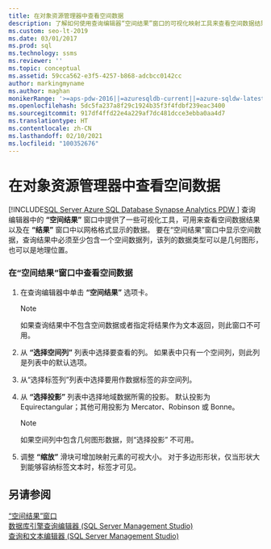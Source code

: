 ```yaml
---
title: 在对象资源管理器中查看空间数据
description: 了解如何使用查询编辑器“空间结果”窗口的可视化映射工具来查看空间数据结果（几何图形或地理位置）。
ms.custom: seo-lt-2019
ms.date: 03/01/2017
ms.prod: sql
ms.technology: ssms
ms.reviewer: ''
ms.topic: conceptual
ms.assetid: 59cca562-e3f5-4257-b868-adcbcc0142cc
author: markingmyname
ms.author: maghan
monikerRange: '>=aps-pdw-2016||=azuresqldb-current||=azure-sqldw-latest||>=sql-server-2016||>=sql-server-linux-2017||=azuresqldb-mi-current'
ms.openlocfilehash: 5dc5fa237a8f29c1924b35f3f4fdbf239eac3400
ms.sourcegitcommit: 917df4ffd22e4a229af7dc481dcce3ebba0aa4d7
ms.translationtype: HT
ms.contentlocale: zh-CN
ms.lasthandoff: 02/10/2021
ms.locfileid: "100352676"
---
```

# <a name="view-spatial-data-in-object-explorer"></a>在对象资源管理器中查看空间数据
[!INCLUDE[SQL Server Azure SQL Database Synapse Analytics PDW ](../../includes/applies-to-version/sql-asdb-asdbmi-asa-pdw.md)]
  查询编辑器中的 **“空间结果”** 窗口中提供了一些可视化工具，可用来查看空间数据结果以及在 **“结果”** 窗口中以网格格式显示的数据。 要在“空间结果”窗口中显示空间数据，查询结果中必须至少包含一个空间数据列，该列的数据类型可以是几何图形，也可以是地理位置。  
  
### <a name="to-view-spatial-data-in-the-spatial-results-window"></a>在“空间结果”窗口中查看空间数据  
  
1.  在查询编辑器中单击 **“空间结果”** 选项卡。  
  
    > [!NOTE]  
    >  如果查询结果中不包含空间数据或者指定将结果作为文本返回，则此窗口不可用。  
  
2.  从 **“选择空间列”** 列表中选择要查看的列。 如果表中只有一个空间列，则此列是列表中的默认选项。  
  
3.  从“选择标签列”列表中选择要用作数据标签的非空间列。  
  
4.  从 **“选择投影”** 列表中选择地域数据所需的投影。 默认投影为 Equirectangular；其他可用投影为 Mercator、Robinson 或 Bonne。  
  
    > [!NOTE]  
    >  如果空间列中包含几何图形数据，则“选择投影” 不可用。  
  
5.  调整 **“缩放”** 滑块可增加映射元素的可视大小。 对于多边形形状，仅当形状大到能够容纳标签文本时，标签才可见。  
  
## <a name="see-also"></a>另请参阅  
 [“空间结果”窗口](./spatial-results-window.md)   
 [数据库引擎查询编辑器 (SQL Server Management Studio)](../f1-help/database-engine-query-editor-sql-server-management-studio.md)   
 [查询和文本编辑器 (SQL Server Management Studio)](../f1-help/database-engine-query-editor-sql-server-management-studio.md)  
  
